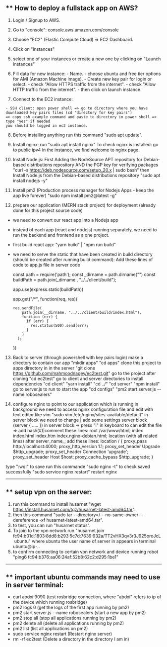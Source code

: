** How to deploy a fullstack app on AWS?
----------------------------------------
  1. Login / Signup to AWS.
  2. Go to "console":
  console.aws.amazon.com/console
  3. Choose "EC2" (Elastic Compute Cloud) => EC2 Dashboard.
  4. Click on "Instances"
  5. select one of your instances or create a new one by clicking on "Launch instances"
  6. Fill data for new instance:
    - Name.
    - choose ubuntu and free tier options for AMI (Amazon Machine Image).
    - Create new key pair for login or select.
    - check "Allow HTTPS traffic from the internet".
    - check "Allow HTTP traffic from the internet".
    - then click on launch instance.
  
  7. Connect to the EC2 instance:

    - SSH client: open power shell => go to directory where you have downloaded key pairs files (cd "directory for key pairs")
    => copy ssh example command and paste to directory in power shell => type "yes" if needed
    you should be logged in ec2 instance.
    
  8. Before installing anything run this command "sudo apt update".
  9. Install nginx: run "sudo apt install nginx"
    To check nginx is installed: go to public ipv4 in the instance, we find welcome to nginx page.
  10. Install Node.js:
  First Adding the NodeSource APT repository for Debian-based distributions repository AND the PGP key for verifying packages
  "curl -s https://deb.nodesource.com/setup_20.x | sudo bash"
  then Install Node.js from the Debian-based distributions repository
  "sudo apt install nodejs -y"
  11. Install pm2 (Production process manager for Nodejs Apps - keep the app live forever)
  "sudo npm install pm2@latest -g"

  12. prepare our application (MERN stack project) for deployment (already done for this project source code)
  - we need to convert our react app into a Nodejs app
  - instead of each app (react and nodejs) running separately, we need to run the backend and frontend as a one project.
  - first build react app: "yarn build" | "npm run build"
  - we need to serve the static that have been created in build directory (should be created after running build command):
    Add these lines of code to app.js file in server code

    const path = require('path');
    const _dirname = path.dirname("")
    const buildPath = path.join(_dirname  , "../../client/build");
    
    app.use(express.static(buildPath))
    
    app.get("/*", function(req, res){
    
        res.sendFile(
            path.join(__dirname, "../../client/build/index.html"),
            function (err) {
              if (err) {
                res.status(500).send(err);
              }
            }
          );
    
    })

13. Back to server (through powershell with key pairs login)
  make a directory to contain our app "mkdir apps"
  "cd apps"
  clone this project to apps directory in in the server
  "git clone https://github.com/mahmoodnagey/ec2test.git"
  go to the project after cloning
  "cd ec2test"
  go to client and server directories to install dependencies
  "cd client"
  "yarn install"
  "cd ../"
  "cd server"
  "npm install"
  go to server.js to run to start the app
  "cd configs"
  "pm2 start server.js --name robosealers"

14. configure nginx to point to our application which is running in background
  we need to access nginx configuration file and edit with text editor like vim
  "sudo vim /etc/nginx/sites-available/default"
  in server block we need to change | add some settings
  server block (server { ..... })
  in server block => press "i" in keyboard to can edit the file => add hash(#)|comment these lines:
  root /var/www/html;
  index index.html index.htm index.nginx-debian.html;
  location (with all related lines)
  after server_name_;
  add these lines:
  location / {
      proxy_pass http://localhost:4000;
      proxy_http_version 1.1;
      proxy_set_header Upgrade $http_upgrade;
      proxy_set_header Connection 'upgrade';
      proxy_set_header Host $host;
      proxy_cache_bypass $http_upgrade;
    }

  type ":wq!" to save
  run this commande "sudo nginx -t" to check saved successfully
  "sudo service nginx restart" restart nginx

-------------------------------------------------------------------------------------

** setup vpn on the server:
---------------------------
  1. run this command to install husarnet "wget https://install.husarnet.com/tgz/husarnet-latest-amd64.tar".
  2. then this command "sudo tar --directory=/ --no-same-owner --dereference -xf husarnet-latest-amd64.tar".
  3. to test, you can run "husarnet status".
  4. To join to the vpn network run "husarnet join fc94:b01d:1803:8dd8:b293:5c7d:7639:932a/TT2vHX3qv3r3J925oroJcL ubuntu" where ubuntu the user name of server in appears in terminal ubuntu@ip-..
  5. to confirm connecting to certain vpn network and device running robot "ping6 fc94:b376:aa06:24af:52b8:62c2:d295:1be1"

--------------------------------------------------------------------------------------

** important ubuntu commands may need to use in server terminal:
----------------------------------------------------------------
- curl abdxi:9090  (test rosbridge connection, where "abdxi" refers to ip of the device which running rosbridge)
- pm2 logs 0  (get the logs of the first app running by pm2)
- pm2 start server.js --name robosealers (start a new app by pm2)
- pm2 stop all (stop all applications running by pm2)
- pm2 delete all (delete all applications running by pm2)
- pm2 list (list all applications on pm2)
- sudo service nginx restart  (Restart nginx server)
- rm -rf ec2test  (Delete a directory in the directory I am in)
